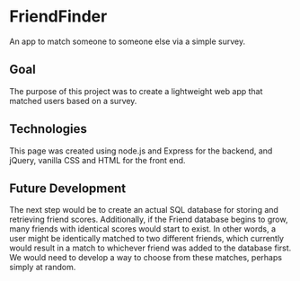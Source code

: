 # FriendFinder
An app to match someone to someone else via a simple survey.

## Goal
The purpose of this project was to create a lightweight web app that matched users based on a survey. 

## Technologies
This page was created using node.js and Express for the backend, and jQuery, vanilla CSS and HTML for the front end.

## Future Development
The next step would be to create an actual SQL database for storing and retrieving friend scores. Additionally, if the Friend database begins to grow, many friends with identical scores would start to exist. In other words, a user might be identically matched to two different friends, which currently would result in a match to whichever friend was added to the database first. We would need to develop a way to choose from these matches, perhaps simply at random.
